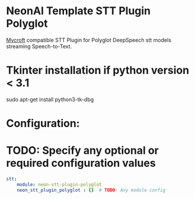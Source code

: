 # NeonAI Template STT Plugin Polyglot
[Mycroft](https://mycroft-ai.gitbook.io/docs/mycroft-technologies/mycroft-core/plugins) compatible
STT Plugin for Polyglot DeepSpeech stt models streaming Speech-to-Text. 
# Tkinter installation if python version < 3.1
sudo apt-get install python3-tk-dbg
# Configuration:
# TODO: Specify any optional or required configuration values
```yaml
stt:
    module: neon-stt-plugin-polyglot  
    neon_stt_plugin_polyglot : {}  # TODO: Any module config

```